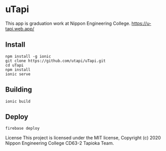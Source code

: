 # uTapi

This app is graduation work at Nippon Engineering College.
https://u-tapi.web.app/

## Install

```
npm install -g ionic
git clone https://github.com/utapi/uTapi.git
cd uTapi
npm install
ionic serve
```

## Building
```
ionic build
```

## Deploy
```
firebase deploy
```
License
This project is licensed under the MIT license, Copyright (c) 2020 Nippon Engineering College CD63-2 Tapioka Team.
